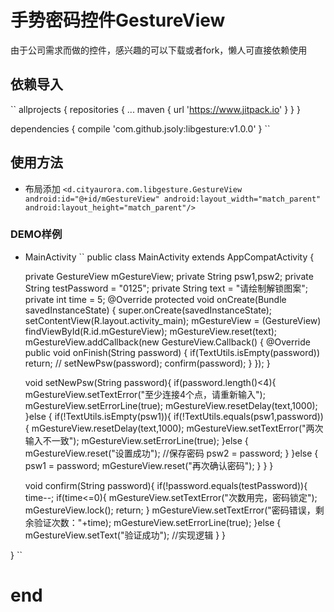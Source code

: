# 手势密码控件GestureView
由于公司需求而做的控件，感兴趣的可以下载或者fork，懒人可直接依赖使用
## 依赖导入

``
allprojects {
	repositories {
	...
	maven { url 'https://www.jitpack.io' }
	}
}

dependencies {
  	compile 'com.github.jsoly:libgesture:v1.0.0'
}
``
## 使用方法
* 布局添加
``
<d.cityaurora.com.libgesture.GestureView
        android:id="@+id/mGestureView"
        android:layout_width="match_parent"
        android:layout_height="match_parent"/>	
``
### DEMO样例
* MainActivity
``
public class MainActivity extends AppCompatActivity {

    private GestureView mGestureView;
    private String psw1,psw2;
    private String testPassword = "0125";
    private String text = "请绘制解锁图案";
    private int time = 5;
    @Override
    protected void onCreate(Bundle savedInstanceState) {
        super.onCreate(savedInstanceState);
        setContentView(R.layout.activity_main);
        mGestureView = (GestureView) findViewById(R.id.mGestureView);
        mGestureView.reset(text);
        mGestureView.addCallback(new GestureView.Callback() {
            @Override
            public void onFinish(String password) {
                if(TextUtils.isEmpty(password))
                    return;
//                setNewPsw(password);
                confirm(password);
            }
        });
    }

    void setNewPsw(String password){
        if(password.length()<4){
            mGestureView.setTextError("至少连接4个点，请重新输入");
            mGestureView.setErrorLine(true);
            mGestureView.resetDelay(text,1000);
        }else {
            if(!TextUtils.isEmpty(psw1)){
                if(!TextUtils.equals(psw1,password)){
                    mGestureView.resetDelay(text,1000);
                    mGestureView.setTextError("两次输入不一致");
                    mGestureView.setErrorLine(true);
                }else {
                    mGestureView.reset("设置成功");
                    //保存密码
                    psw2 = password;
                }
            }else {
                psw1 = password;
                mGestureView.reset("再次确认密码");
            }
        }
    }

    void confirm(String password){
        if(!password.equals(testPassword)){
            time--;
            if(time<=0){
                mGestureView.setTextError("次数用完，密码锁定");
                mGestureView.lock();
                return;
            }
            mGestureView.setTextError("密码错误，剩余验证次数："+time);
            mGestureView.setErrorLine(true);
        }else {
            mGestureView.setText("验证成功");
            //实现逻辑
        }
    }

}
``

# end
